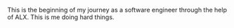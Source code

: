This is the beginning of my journey as a software engineer through the help of ALX. This is me doing hard things.
